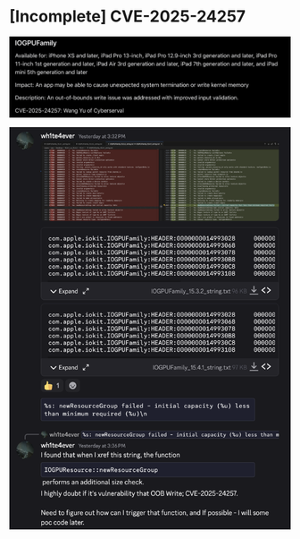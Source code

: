 # [Incomplete] CVE-2025-24257

![Screenshot 2025-09-20 at 7.51.59 PM.png](pics/Screenshot_2025-09-20_at_7.51.59_PM.png)

![Screenshot 2025-09-20 at 7.53.06 PM.png](pics/Screenshot_2025-09-20_at_7.53.06_PM.png)